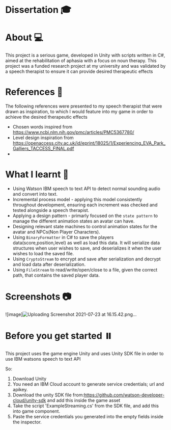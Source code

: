 # Dissertation :mortar_board:

# About :computer:
This project is a serious game, developed in Unity with scripts written in C#, aimed at the rehabilitation of aphasia with a focus on noun therapy.
This project was a funded research project at my university and was validated by a speech therapist to ensure it can provide desired therapeutic effects

# References :book:
The following references were presented to my speech therapist that were drawn as inspiration, to which I would feature into my game in order to achieve the desired therapeutic effects
 * Chosen words inspired from https://www.ncbi.nlm.nih.gov/pmc/articles/PMC5367780/
 * Level design inspiration from https://openaccess.city.ac.uk/id/eprint/18025/1/Experiencing_EVA_Park_Galliers_TACCESS_FINAL.pdf
 * 


# What I learnt :rocket:
* Using Watson IBM speech to text API to detect normal sounding audio and convert into text.
* Incremental process model - applying this model consistently throughout development, ensuring each increment was checked and tested alongside a
  speech therapist.
* Applying a design pattern - primarly focused on the `state pattern` to manage the different animation states an avatar can have.
* Designing relevant state machines to control animation states for the avatar and NPCs(Non Player Characters).
* Using `BinaryFormatter` in C# to save the players data(score,position,level) as well as load this data. It will serialize data structures when user wishes to save, and deserializes it when the user wishes to load the saved file.
* Using `CryptoStream` to encrypt and save after serialization and decrypt and load data after deserialization.
* Using `FileStream` to read/write/open/close to a file, given the correct path, that contains the saved player data.




# Screenshots 📷
![image]![Uploading Screenshot 2021-07-23 at 16.15.42.png…]()




# Before you get started ⏸️
This project uses the game engine Unity and uses Unity SDK file in order to use IBM watsons speech to text API 

So:

1. Download Unity
2. You need an IBM Cloud account to generate service credentials; url and apikey.
3. Download the unity SDK file from:https://github.com/watson-developer-cloud/unity-sdk and add this inside the game asset
4. Take the script 'ExampleStreaming.cs' from the SDK file, and add this into game component.
5. Paste the service credentials you generated into the empty fields inside the inspector.


